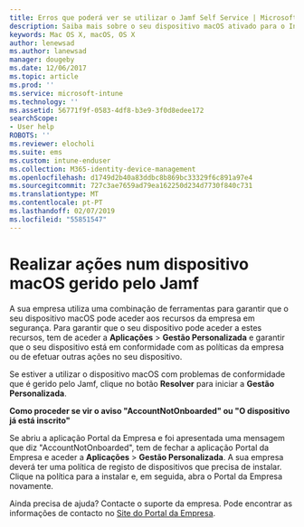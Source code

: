 ```yaml
---
title: Erros que poderá ver se utilizar o Jamf Self Service | Microsoft Docs
description: Saiba mais sobre o seu dispositivo macOS ativado para o Intune gerido pelo Jamf.
keywords: Mac OS X, macOS, OS X
author: lenewsad
ms.author: lanewsad
manager: dougeby
ms.date: 12/06/2017
ms.topic: article
ms.prod: ''
ms.service: microsoft-intune
ms.technology: ''
ms.assetid: 56771f9f-0583-4df8-b3e9-3f0d8edee172
searchScope:
- User help
ROBOTS: ''
ms.reviewer: elocholi
ms.suite: ems
ms.custom: intune-enduser
ms.collection: M365-identity-device-management
ms.openlocfilehash: d1749d2b40a83ddbc8b869bc33329f6c891a97e4
ms.sourcegitcommit: 727c3ae7659ad79ea162250d234d7730f840c731
ms.translationtype: MT
ms.contentlocale: pt-PT
ms.lasthandoff: 02/07/2019
ms.locfileid: "55851547"
---
```

# <a name="performing-actions-on-a-macos-device-managed-by-jamf"></a>Realizar ações num dispositivo macOS gerido pelo Jamf

A sua empresa utiliza uma combinação de ferramentas para garantir que o seu dispositivo macOS pode aceder aos recursos da empresa em segurança. Para garantir que o seu dispositivo pode aceder a estes recursos, tem de aceder a **Aplicações** > **Gestão Personalizada** e garantir que o seu dispositivo está em conformidade com as políticas da empresa ou de efetuar outras ações no seu dispositivo.

Se estiver a utilizar o dispositivo macOS com problemas de conformidade que é gerido pelo Jamf, clique no botão **Resolver** para iniciar a **Gestão Personalizada**.

__Como proceder se vir o aviso "AccountNotOnboarded" ou "O dispositivo já está inscrito"__

Se abriu a aplicação Portal da Empresa e foi apresentada uma mensagem que diz "AccountNotOnboarded", tem de fechar a aplicação Portal da Empresa e aceder a **Aplicações** > **Gestão Personalizada**. A sua empresa deverá ter uma política de registo de dispositivos que precisa de instalar. Clique na política para a instalar e, em seguida, abra o Portal da Empresa novamente.

Ainda precisa de ajuda? Contacte o suporte da empresa. Pode encontrar as informações de contacto no [Site do Portal da Empresa](https://go.microsoft.com/fwlink/?linkid=2010980).
